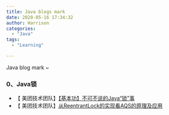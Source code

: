 ```yaml
---
title: Java blogs mark
date: 2020-05-16 17:34:32
author: Harrison
categories:
  - "Java"
tags:
  - "Learning"

---
```

Java blog mark ~
<!-- more -->
### 0、Java锁
+ 【 美团技术团队】[【基本功】不可不说的Java“锁”事](https://mp.weixin.qq.com/s?__biz=MjM5NjQ5MTI5OA==&mid=2651749434&idx=3&sn=5ffa63ad47fe166f2f1a9f604ed10091&chksm=bd12a5778a652c61509d9e718ab086ff27ad8768586ea9b38c3dcf9e017a8e49bcae3df9bcc8&scene=38#wechat_redirect)
+ 【 美团技术团队】[从ReentrantLock的实现看AQS的原理及应用](https://tech.meituan.com/2019/12/05/aqs-theory-and-apply.html)